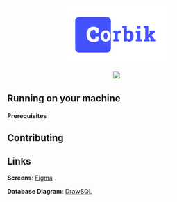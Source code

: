 <div align="center">
  <img align="center" width="50%" src="./docs/assets/logo.png" />
</div>

<p align="center">
  <a aria-label="Storybook UI documentation link" href="https://main--63ba0f9702e6a6fde3fe2a05.chromatic.com/">
    <img src="https://img.shields.io/badge/UI%20Documentation-Storybook-FF4785?style=for-the-badge">
  </a>
  <!-- <a aria-label="License" href="https://github.com/vercel/next.js/blob/canary/license.md">
    <img alt="" src="https://img.shields.io/npm/l/next.svg?style=for-the-badge&labelColor=000000">
  </a> -->
</p>

## Running on your machine

#### Prerequisites

## Contributing

## Links
**Screens**: [Figma](https://www.figma.com/file/0rYVqGY2CSROA0NdNkY08E/Corbik?node-id=0%3A1)

**Database Diagram**: [DrawSQL](https://drawsql.app/teams/personal-637/diagrams/database)
